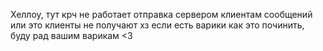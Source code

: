 Хеллоу, тут крч не работает отправка сервером клиентам сообщений или это клиенты не получают хз если есть варики как это починить, буду рад вашим варикам <3
